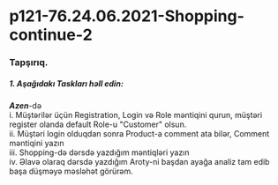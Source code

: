 # p121-76.24.06.2021-Shopping-continue-2



### Tapşırıq.


##### 1. Aşağıdakı Taskları həll edin:
**_Azen_**-də<br />
i. Müştərilər üçün Registration, Login və Role məntiqini qurun, müştəri register olanda default Role-u "Customer" olsun.<br />
ii. Müştəri login olduqdan sonra Product-a comment ata bilər, Comment məntiqini yazın<br />
iii. Shopping-də dərsdə yazdığım məntiqləri yazın<br />
iv. Əlavə olaraq dərsdə yazdığım Aroty-ni başdan ayağa analiz tam edib başa düşməyə məsləhət görürəm.<br />
